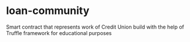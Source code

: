 # loan-community
Smart contract that represents work of Credit Union build with the help of Truffle framework for educational purposes
